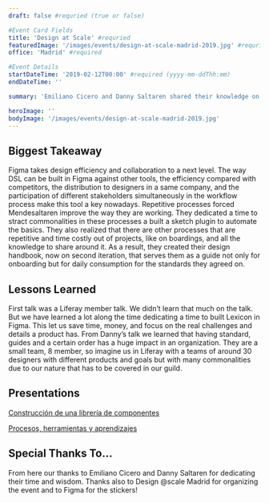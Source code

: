 ```yaml
---
draft: false #requried (true or false)

#Event Card Fields
title: 'Design at Scale' #requried
featuredImage: '/images/events/design-at-scale-madrid-2019.jpg' #requried
office: 'Madrid' #required

#Event Details
startDateTime: '2019-02-12T00:00' #required (yyyy-mm-ddThh:mm)
endDateTime: ''

summary: 'Emiliano Cicero and Danny Saltaren shared their knowledge on how to build a component library in Figma, and on processes, tools and learnings respectively.'

heroImage: ''
bodyImage: '/images/events/design-at-scale-madrid-2019.jpg'
---
```


## Biggest Takeaway

Figma takes design efficiency and collaboration to a next level. The way DSL can be built in Figma against other tools, the efficiency compared with competitors, the distribution to designers in a same company, and the participation of different stakeholders simultaneously in the workflow process make this tool a key nowadays.
Repetitive processes forced Mendesaltaren improve the way they are working. They dedicated a time to stract commonalities in these processes a built a sketch plugin to automate the basics. They also realized that there are other processes that are repetitive and time costly out of projects, like on boardings, and all the knowledge to share around it. As a result, they created their design handbook, now on second iteration, that serves them as a guide not only for onboarding but for daily consumption for the standards they agreed on.

## Lessons Learned

First talk was a Liferay member talk. We didn’t learn that much on the talk. But we have learned a lot along the time dedicating a time to built Lexicon in Figma. This let us save time, money, and focus on the real challenges and details a product has.
From Danny’s talk we learned that having standard, guides and a certain order has a huge impact in an organization. They are a small team, 8 member, so imagine us in Liferay with a teams of around 30 designers with different products and goals but with many commonalities due to our nature that has to be covered in our guild.

## Presentations

[Construcción de una librería de componentes](https://www.youtube.com/watch?v=lNJxO1ibNrM)

[Procesos, herramientas y aprendizajes](https://www.youtube.com/watch?v=i18FcNa1NAU)

## Special Thanks To…

From here our thanks to Emiliano Cicero and Danny Saltaren for dedicating their time and wisdom. Thanks also to Design @scale Madrid for organizing the event and to Figma for the stickers!
